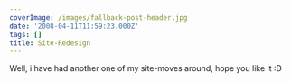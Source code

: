 ```yaml
---
coverImage: /images/fallback-post-header.jpg
date: '2008-04-11T11:59:23.000Z'
tags: []
title: Site-Redesign
---
```


Well, i have had another one of my site-moves around, hope you like it :D
